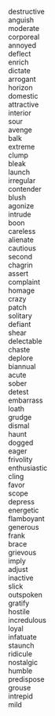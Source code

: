 destructive  
anguish  
moderate  
corporeal  
annoyed  
deflect  
enrich  
dictate  
arrogant  
horizon  
domestic  
attractive  
interior  
sour  
avenge  
balk  
extreme  
clump  
bleak  
launch  
irregular  
contender  
blush  
agonize  
intrude  
boon  
careless  
alienate  
cautious  
second  
chagrin  
assert  
complaint  
homage  
crazy  
patch  
solitary  
defiant  
shear  
delectable  
chaste  
deplore  
biannual  
acute  
sober  
detest  
embarrass  
loath  
grudge  
dismal  
haunt  
dogged  
eager  
frivolity  
enthusiastic  
cling  
favor  
scope  
depress  
energetic  
flamboyant  
generous  
frank  
brace  
grievous  
imply  
adjust  
inactive  
slick  
outspoken  
gratify  
hostile  
incredulous  
loyal  
infatuate  
staunch  
ridicule  
nostalgic  
humble  
predispose  
grouse  
intrepid  
mild  
